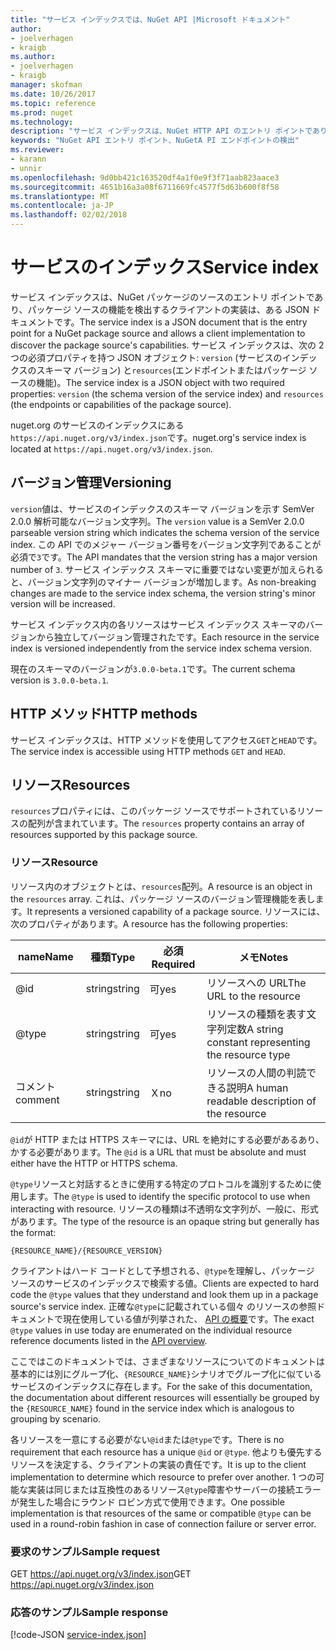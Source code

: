 ```yaml
---
title: "サービス インデックスでは、NuGet API |Microsoft ドキュメント"
author:
- joelverhagen
- kraigb
ms.author:
- joelverhagen
- kraigb
manager: skofman
ms.date: 10/26/2017
ms.topic: reference
ms.prod: nuget
ms.technology: 
description: "サービス インデックスは、NuGet HTTP API のエントリ ポイントであり、サーバーの機能を列挙します。"
keywords: "NuGet API エントリ ポイント、NuGetA PI エンドポイントの検出"
ms.reviewer:
- karann
- unnir
ms.openlocfilehash: 9d0bb421c163520df4a1f0e9f3f71aab823aace3
ms.sourcegitcommit: 4651b16a3a08f6711669fc4577f5d63b600f8f58
ms.translationtype: MT
ms.contentlocale: ja-JP
ms.lasthandoff: 02/02/2018
---
```

# <a name="service-index"></a><span data-ttu-id="48b99-104">サービスのインデックス</span><span class="sxs-lookup"><span data-stu-id="48b99-104">Service index</span></span>

<span data-ttu-id="48b99-105">サービス インデックスは、NuGet パッケージのソースのエントリ ポイントであり、パッケージ ソースの機能を検出するクライアントの実装は、ある JSON ドキュメントです。</span><span class="sxs-lookup"><span data-stu-id="48b99-105">The service index is a JSON document that is the entry point for a NuGet package source and allows a client implementation to discover the package source's capabilities.</span></span> <span data-ttu-id="48b99-106">サービス インデックスは、次の 2 つの必須プロパティを持つ JSON オブジェクト: `version` (サービスのインデックスのスキーマ バージョン) と`resources`(エンドポイントまたはパッケージ ソースの機能)。</span><span class="sxs-lookup"><span data-stu-id="48b99-106">The service index is a JSON object with two required properties: `version` (the schema version of the service index) and `resources`  (the endpoints or capabilities of the package source).</span></span>

<span data-ttu-id="48b99-107">nuget.org のサービスのインデックスにある`https://api.nuget.org/v3/index.json`です。</span><span class="sxs-lookup"><span data-stu-id="48b99-107">nuget.org's service index is located at `https://api.nuget.org/v3/index.json`.</span></span>

## <a name="versioning"></a><span data-ttu-id="48b99-108">バージョン管理</span><span class="sxs-lookup"><span data-stu-id="48b99-108">Versioning</span></span>

<span data-ttu-id="48b99-109">`version`値は、サービスのインデックスのスキーマ バージョンを示す SemVer 2.0.0 解析可能なバージョン文字列。</span><span class="sxs-lookup"><span data-stu-id="48b99-109">The `version` value is a SemVer 2.0.0 parseable version string which indicates the schema version of the service index.</span></span>
<span data-ttu-id="48b99-110">この API でのメジャー バージョン番号をバージョン文字列であることが必須で`3`です。</span><span class="sxs-lookup"><span data-stu-id="48b99-110">The API mandates that the version string has a major version number of `3`.</span></span> <span data-ttu-id="48b99-111">サービス インデックス スキーマに重要ではない変更が加えられると、バージョン文字列のマイナー バージョンが増加します。</span><span class="sxs-lookup"><span data-stu-id="48b99-111">As non-breaking changes are made to the service index schema, the version string's minor version will be increased.</span></span>

<span data-ttu-id="48b99-112">サービス インデックス内の各リソースはサービス インデックス スキーマのバージョンから独立してバージョン管理されたです。</span><span class="sxs-lookup"><span data-stu-id="48b99-112">Each resource in the service index is versioned independently from the service index schema version.</span></span>

<span data-ttu-id="48b99-113">現在のスキーマのバージョンが`3.0.0-beta.1`です。</span><span class="sxs-lookup"><span data-stu-id="48b99-113">The current schema version is `3.0.0-beta.1`.</span></span>

## <a name="http-methods"></a><span data-ttu-id="48b99-114">HTTP メソッド</span><span class="sxs-lookup"><span data-stu-id="48b99-114">HTTP methods</span></span>

<span data-ttu-id="48b99-115">サービス インデックスは、HTTP メソッドを使用してアクセス`GET`と`HEAD`です。</span><span class="sxs-lookup"><span data-stu-id="48b99-115">The service index is accessible using HTTP methods `GET` and `HEAD`.</span></span>

## <a name="resources"></a><span data-ttu-id="48b99-116">リソース</span><span class="sxs-lookup"><span data-stu-id="48b99-116">Resources</span></span>

<span data-ttu-id="48b99-117">`resources`プロパティには、このパッケージ ソースでサポートされているリソースの配列が含まれています。</span><span class="sxs-lookup"><span data-stu-id="48b99-117">The `resources` property contains an array of resources supported by this package source.</span></span>

### <a name="resource"></a><span data-ttu-id="48b99-118">リソース</span><span class="sxs-lookup"><span data-stu-id="48b99-118">Resource</span></span>

<span data-ttu-id="48b99-119">リソース内のオブジェクトとは、`resources`配列。</span><span class="sxs-lookup"><span data-stu-id="48b99-119">A resource is an object in the `resources` array.</span></span> <span data-ttu-id="48b99-120">これは、パッケージ ソースのバージョン管理機能を表します。</span><span class="sxs-lookup"><span data-stu-id="48b99-120">It represents a versioned capability of a package source.</span></span> <span data-ttu-id="48b99-121">リソースには、次のプロパティがあります。</span><span class="sxs-lookup"><span data-stu-id="48b99-121">A resource has the following properties:</span></span>

<span data-ttu-id="48b99-122">name</span><span class="sxs-lookup"><span data-stu-id="48b99-122">Name</span></span>          | <span data-ttu-id="48b99-123">種類</span><span class="sxs-lookup"><span data-stu-id="48b99-123">Type</span></span>   | <span data-ttu-id="48b99-124">必須</span><span class="sxs-lookup"><span data-stu-id="48b99-124">Required</span></span> | <span data-ttu-id="48b99-125">メモ</span><span class="sxs-lookup"><span data-stu-id="48b99-125">Notes</span></span>
------------- | ------ | -------- | -----
@id           | <span data-ttu-id="48b99-126">string</span><span class="sxs-lookup"><span data-stu-id="48b99-126">string</span></span> | <span data-ttu-id="48b99-127">可</span><span class="sxs-lookup"><span data-stu-id="48b99-127">yes</span></span>      | <span data-ttu-id="48b99-128">リソースへの URL</span><span class="sxs-lookup"><span data-stu-id="48b99-128">The URL to the resource</span></span>
@type         | <span data-ttu-id="48b99-129">string</span><span class="sxs-lookup"><span data-stu-id="48b99-129">string</span></span> | <span data-ttu-id="48b99-130">可</span><span class="sxs-lookup"><span data-stu-id="48b99-130">yes</span></span>      | <span data-ttu-id="48b99-131">リソースの種類を表す文字列定数</span><span class="sxs-lookup"><span data-stu-id="48b99-131">A string constant representing the resource type</span></span>
<span data-ttu-id="48b99-132">コメント</span><span class="sxs-lookup"><span data-stu-id="48b99-132">comment</span></span>       | <span data-ttu-id="48b99-133">string</span><span class="sxs-lookup"><span data-stu-id="48b99-133">string</span></span> | <span data-ttu-id="48b99-134">Ｘ</span><span class="sxs-lookup"><span data-stu-id="48b99-134">no</span></span>       | <span data-ttu-id="48b99-135">リソースの人間の判読できる説明</span><span class="sxs-lookup"><span data-stu-id="48b99-135">A human readable description of the resource</span></span>

<span data-ttu-id="48b99-136">`@id`が HTTP または HTTPS スキーマには、URL を絶対にする必要があるあり、かする必要があります。</span><span class="sxs-lookup"><span data-stu-id="48b99-136">The `@id` is a URL that must be absolute and must either have the HTTP or HTTPS schema.</span></span>

<span data-ttu-id="48b99-137">`@type`リソースと対話するときに使用する特定のプロトコルを識別するために使用します。</span><span class="sxs-lookup"><span data-stu-id="48b99-137">The `@type` is used to identify the specific protocol to use when interacting with resource.</span></span> <span data-ttu-id="48b99-138">リソースの種類は不透明な文字列が、一般に、形式があります。</span><span class="sxs-lookup"><span data-stu-id="48b99-138">The type of the resource is an opaque string but generally has the format:</span></span>

    {RESOURCE_NAME}/{RESOURCE_VERSION}

<span data-ttu-id="48b99-139">クライアントはハード コードとして予想される、`@type`を理解し、パッケージ ソースのサービスのインデックスで検索する値。</span><span class="sxs-lookup"><span data-stu-id="48b99-139">Clients are expected to hard code the `@type` values that they understand and look them up in a package source's service index.</span></span> <span data-ttu-id="48b99-140">正確な`@type`に記載されている個々 のリソースの参照ドキュメントで現在使用している値が列挙された、 [API の概要](overview.md#resources-and-schema)です。</span><span class="sxs-lookup"><span data-stu-id="48b99-140">The exact `@type` values in use today are enumerated on the individual resource reference documents listed in the [API overview](overview.md#resources-and-schema).</span></span>

<span data-ttu-id="48b99-141">ここではこのドキュメントでは、さまざまなリソースについてのドキュメントは基本的には別にグループ化、`{RESOURCE_NAME}`シナリオでグループ化に似ているサービスのインデックスに存在します。</span><span class="sxs-lookup"><span data-stu-id="48b99-141">For the sake of this documentation, the documentation about different resources will essentially be grouped by the `{RESOURCE_NAME}` found in the service index which is analogous to grouping by scenario.</span></span> 

<span data-ttu-id="48b99-142">各リソースを一意にする必要がない`@id`または`@type`です。</span><span class="sxs-lookup"><span data-stu-id="48b99-142">There is no requirement that each resource has a unique `@id` or `@type`.</span></span> <span data-ttu-id="48b99-143">他よりも優先するリソースを決定する、クライアントの実装の責任です。</span><span class="sxs-lookup"><span data-stu-id="48b99-143">It is up to the client implementation to determine which resource to prefer over another.</span></span> <span data-ttu-id="48b99-144">1 つの可能な実装は同じまたは互換性のあるリソース`@type`障害やサーバーの接続エラーが発生した場合にラウンド ロビン方式で使用できます。</span><span class="sxs-lookup"><span data-stu-id="48b99-144">One possible implementation is that resources of the same or compatible `@type` can be used in a round-robin fashion in case of connection failure or server error.</span></span>

### <a name="sample-request"></a><span data-ttu-id="48b99-145">要求のサンプル</span><span class="sxs-lookup"><span data-stu-id="48b99-145">Sample request</span></span>

<span data-ttu-id="48b99-146">GET https://api.nuget.org/v3/index.json</span><span class="sxs-lookup"><span data-stu-id="48b99-146">GET https://api.nuget.org/v3/index.json</span></span>

### <a name="sample-response"></a><span data-ttu-id="48b99-147">応答のサンプル</span><span class="sxs-lookup"><span data-stu-id="48b99-147">Sample response</span></span>

[!code-JSON [service-index.json](./_data/service-index.json)]
